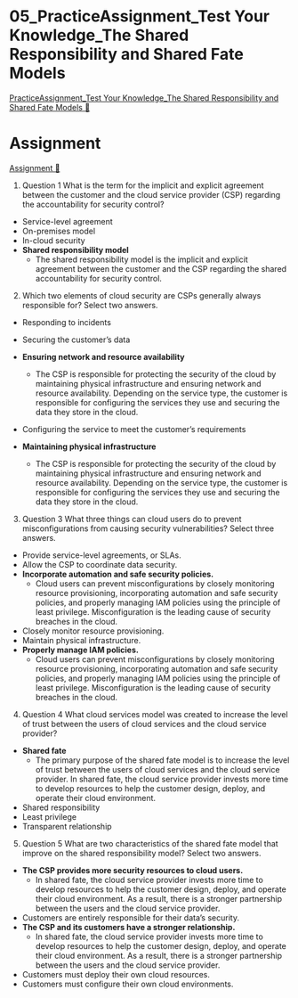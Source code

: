 # 05_PracticeAssignment_Test Your Knowledge_The Shared Responsibility and Shared Fate Models

[PracticeAssignment_Test Your Knowledge_The Shared Responsibility and Shared Fate Models &#128279;](https://www.coursera.org/learn/introduction-to-security-principles-in-cloud-computing/assignment-submission/D97br/test-your-knowledge-the-shared-responsibility-and-shared-fate-models)

# Assignment

[Assignment &#128279;](https://www.coursera.org/learn/introduction-to-security-principles-in-cloud-computing/assignment-submission/D97br/test-your-knowledge-the-shared-responsibility-and-shared-fate-models/attempt)

1.  Question 1
    What is the term for the implicit and explicit agreement between the customer and the cloud service provider (CSP) regarding the accountability for security control?

- Service-level agreement
- On-premises model
- In-cloud security
- **Shared responsibility model**
  - The shared responsibility model is the implicit and explicit agreement between the customer and the CSP regarding the shared accountability for security control.

2. Which two elements of cloud security are CSPs generally always responsible for? Select two answers.

- Responding to incidents
- Securing the customer’s data
- **Ensuring network and resource availability**
  - The CSP is responsible for protecting the security of the cloud by maintaining physical infrastructure and ensuring network and resource availability. Depending on the service type, the customer is responsible for configuring the services they use and securing the data they store in the cloud.
- Configuring the service to meet the customer’s requirements

- **Maintaining physical infrastructure**
  - The CSP is responsible for protecting the security of the cloud by maintaining physical infrastructure and ensuring network and resource availability. Depending on the service type, the customer is responsible for configuring the services they use and securing the data they store in the cloud.

3. Question 3
   What three things can cloud users do to prevent misconfigurations from causing security vulnerabilities? Select three answers.

- Provide service-level agreements, or SLAs.
- Allow the CSP to coordinate data security.
- **Incorporate automation and safe security policies.**
  - Cloud users can prevent misconfigurations by closely monitoring resource provisioning, incorporating automation and safe security policies, and properly managing IAM policies using the principle of least privilege. Misconfiguration is the leading cause of security breaches in the cloud.
- Closely monitor resource provisioning.
- Maintain physical infrastructure.
- **Properly manage IAM policies.**
  - Cloud users can prevent misconfigurations by closely monitoring resource provisioning, incorporating automation and safe security policies, and properly managing IAM policies using the principle of least privilege. Misconfiguration is the leading cause of security breaches in the cloud.

4. Question 4
   What cloud services model was created to increase the level of trust between the users of cloud services and the cloud service provider?

- **Shared fate**
  - The primary purpose of the shared fate model is to increase the level of trust between the users of cloud services and the cloud service provider. In shared fate, the cloud service provider invests more time to develop resources to help the customer design, deploy, and operate their cloud environment.
- Shared responsibility
- Least privilege
- Transparent relationship

5. Question 5
   What are two characteristics of the shared fate model that improve on the shared responsibility model? Select two answers.

- **The CSP provides more security resources to cloud users.**
  - In shared fate, the cloud service provider invests more time to develop resources to help the customer design, deploy, and operate their cloud environment. As a result, there is a stronger partnership between the users and the cloud service provider.
- Customers are entirely responsible for their data’s security.
- **The CSP and its customers have a stronger relationship.**
  - In shared fate, the cloud service provider invests more time to develop resources to help the customer design, deploy, and operate their cloud environment. As a result, there is a stronger partnership between the users and the cloud service provider.
- Customers must deploy their own cloud resources.
- Customers must configure their own cloud environments.
